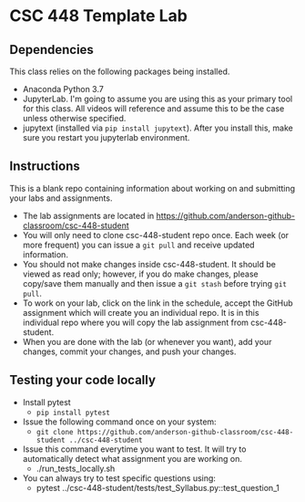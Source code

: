 # CSC 448 Template Lab

## Dependencies
This class relies on the following packages being installed.
* Anaconda Python 3.7
* JupyterLab. I'm going to assume you are using this as your primary tool for this class. All videos will reference and assume this to be the case unless otherwise specified. 
* jupytext (installed via ``pip install jupytext``). After you install this, make sure you restart you jupyterlab environment.

## Instructions
This is a blank repo containing information about working on and submitting your labs and assignments.

* The lab assignments are located in https://github.com/anderson-github-classroom/csc-448-student
* You will only need to clone csc-448-student repo once. Each week (or more frequent) you can issue a ``git pull`` and receive updated information.
* You should not make changes inside csc-448-student. It should be viewed as read only; however, if you do make changes, please copy/save them manually and then issue a ``git stash`` before trying ``git pull``.
* To work on your lab, click on the link in the schedule, accept the GitHub assignment which will create you an individual repo. It is in this individual repo where you will copy the lab assignment from csc-448-student. 
* When you are done with the lab (or whenever you want), add your changes, commit your changes, and push your changes.

## Testing your code locally
* Install pytest
    * ``pip install pytest``
* Issue the following command once on your system:
    * ``git clone https://github.com/anderson-github-classroom/csc-448-student ../csc-448-student``
* Issue this command everytime you want to test. It will try to automatically detect what assignment you are working on.
    *  ./run_tests_locally.sh
* You can always try to test specific questions using:
    * pytest ../csc-448-student/tests/test_Syllabus.py::test_question_1